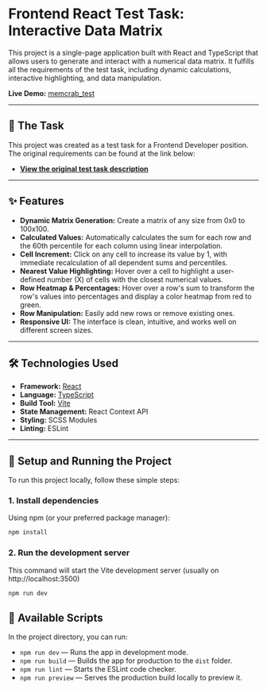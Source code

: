 # Frontend React Test Task: Interactive Data Matrix

This project is a single-page application built with React and TypeScript that allows users to generate and interact with a numerical data matrix. It fulfills all the requirements of the test task, including dynamic calculations, interactive highlighting, and data manipulation.

**Live Demo:** [memcrab_test](https://vziko.github.io/memcrab_test/)

---

## 📝 The Task

This project was created as a test task for a Frontend Developer position. The original requirements can be found at the link below:

* **[View the original test task description](https://docs.memcrab.com/s/856a01a7-c84c-4753-98e4-ccb1e178b384)**

---

## ✨ Features

- **Dynamic Matrix Generation:** Create a matrix of any size from 0x0 to 100x100.
- **Calculated Values:** Automatically calculates the sum for each row and the 60th percentile for each column using linear interpolation.
- **Cell Increment:** Click on any cell to increase its value by 1, with immediate recalculation of all dependent sums and percentiles.
- **Nearest Value Highlighting:** Hover over a cell to highlight a user-defined number (X) of cells with the closest numerical values.
- **Row Heatmap & Percentages:** Hover over a row's sum to transform the row's values into percentages and display a color heatmap from red to green.
- **Row Manipulation:** Easily add new rows or remove existing ones.
- **Responsive UI:** The interface is clean, intuitive, and works well on different screen sizes.

---

## 🛠️ Technologies Used

- **Framework:** [React](https://react.dev/)
- **Language:** [TypeScript](https://www.typescriptlang.org/)
- **Build Tool:** [Vite](https://vitejs.dev/)
- **State Management:** React Context API
- **Styling:** SCSS Modules
- **Linting:** ESLint

---

## 🚀 Setup and Running the Project

To run this project locally, follow these simple steps:

### 1. Install dependencies
Using npm (or your preferred package manager):
```bash
npm install
```

### 2. Run the development server
This command will start the Vite development server (usually on http://localhost:3500)
```bash
npm run dev
```

## 📜 Available Scripts

In the project directory, you can run:

- `npm run dev` — Runs the app in development mode.
- `npm run build` — Builds the app for production to the `dist` folder.
- `npm run lint` — Starts the ESLint code checker.
- `npm run preview` — Serves the production build locally to preview it.